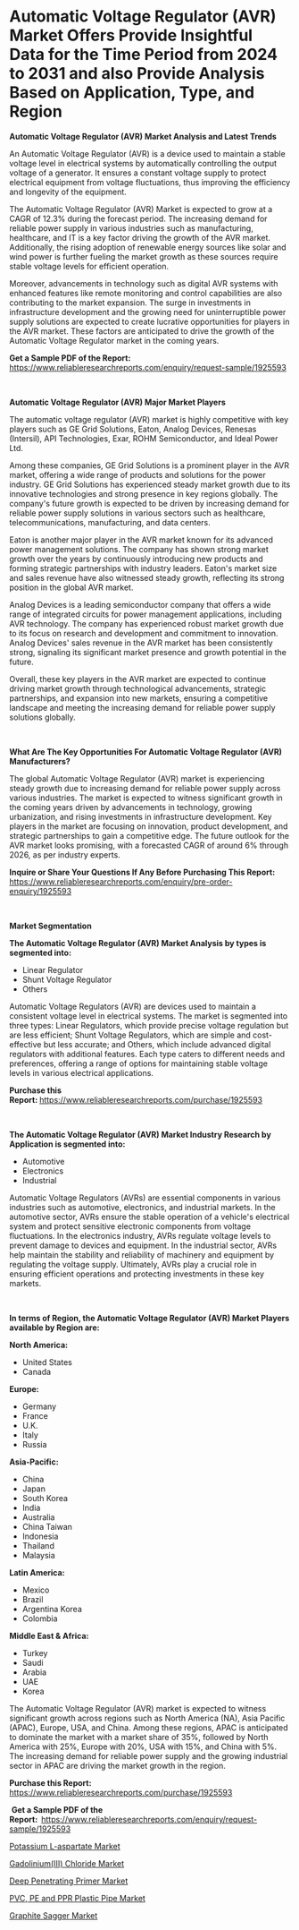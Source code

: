 <p><h1>Automatic Voltage Regulator (AVR) Market Offers Provide Insightful Data for the Time Period from 2024 to 2031 and also Provide Analysis Based on Application, Type, and Region</h1></p><p><strong>Automatic Voltage Regulator (AVR) Market Analysis and Latest Trends</strong></p>
<p><p>An Automatic Voltage Regulator (AVR) is a device used to maintain a stable voltage level in electrical systems by automatically controlling the output voltage of a generator. It ensures a constant voltage supply to protect electrical equipment from voltage fluctuations, thus improving the efficiency and longevity of the equipment.</p><p>The Automatic Voltage Regulator (AVR) Market is expected to grow at a CAGR of 12.3% during the forecast period. The increasing demand for reliable power supply in various industries such as manufacturing, healthcare, and IT is a key factor driving the growth of the AVR market. Additionally, the rising adoption of renewable energy sources like solar and wind power is further fueling the market growth as these sources require stable voltage levels for efficient operation.</p><p>Moreover, advancements in technology such as digital AVR systems with enhanced features like remote monitoring and control capabilities are also contributing to the market expansion. The surge in investments in infrastructure development and the growing need for uninterruptible power supply solutions are expected to create lucrative opportunities for players in the AVR market. These factors are anticipated to drive the growth of the Automatic Voltage Regulator market in the coming years.</p></p>
<p><strong>Get a Sample PDF of the Report:&nbsp;</strong> <a href="https://www.reliableresearchreports.com/enquiry/request-sample/1925593">https://www.reliableresearchreports.com/enquiry/request-sample/1925593</a></p>
<p>&nbsp;</p>
<p><strong>Automatic Voltage Regulator (AVR) Major Market Players</strong></p>
<p><p>The automatic voltage regulator (AVR) market is highly competitive with key players such as GE Grid Solutions, Eaton, Analog Devices, Renesas (Intersil), API Technologies, Exar, ROHM Semiconductor, and Ideal Power Ltd.</p><p>Among these companies, GE Grid Solutions is a prominent player in the AVR market, offering a wide range of products and solutions for the power industry. GE Grid Solutions has experienced steady market growth due to its innovative technologies and strong presence in key regions globally. The company's future growth is expected to be driven by increasing demand for reliable power supply solutions in various sectors such as healthcare, telecommunications, manufacturing, and data centers.</p><p>Eaton is another major player in the AVR market known for its advanced power management solutions. The company has shown strong market growth over the years by continuously introducing new products and forming strategic partnerships with industry leaders. Eaton's market size and sales revenue have also witnessed steady growth, reflecting its strong position in the global AVR market.</p><p>Analog Devices is a leading semiconductor company that offers a wide range of integrated circuits for power management applications, including AVR technology. The company has experienced robust market growth due to its focus on research and development and commitment to innovation. Analog Devices' sales revenue in the AVR market has been consistently strong, signaling its significant market presence and growth potential in the future.</p><p>Overall, these key players in the AVR market are expected to continue driving market growth through technological advancements, strategic partnerships, and expansion into new markets, ensuring a competitive landscape and meeting the increasing demand for reliable power supply solutions globally.</p></p>
<p>&nbsp;</p>
<p><strong>What Are The Key Opportunities For Automatic Voltage Regulator (AVR) Manufacturers?</strong></p>
<p><p>The global Automatic Voltage Regulator (AVR) market is experiencing steady growth due to increasing demand for reliable power supply across various industries. The market is expected to witness significant growth in the coming years driven by advancements in technology, growing urbanization, and rising investments in infrastructure development. Key players in the market are focusing on innovation, product development, and strategic partnerships to gain a competitive edge. The future outlook for the AVR market looks promising, with a forecasted CAGR of around 6% through 2026, as per industry experts.</p></p>
<p><strong>Inquire or Share Your Questions If Any Before Purchasing This Report:</strong> <a href="https://www.reliableresearchreports.com/enquiry/pre-order-enquiry/1925593">https://www.reliableresearchreports.com/enquiry/pre-order-enquiry/1925593</a></p>
<p>&nbsp;</p>
<p><strong>Market Segmentation</strong></p>
<p><strong>The Automatic Voltage Regulator (AVR) Market Analysis by types is segmented into:</strong></p>
<p><ul><li>Linear Regulator</li><li>Shunt Voltage Regulator</li><li>Others</li></ul></p>
<p><p>Automatic Voltage Regulators (AVR) are devices used to maintain a consistent voltage level in electrical systems. The market is segmented into three types: Linear Regulators, which provide precise voltage regulation but are less efficient; Shunt Voltage Regulators, which are simple and cost-effective but less accurate; and Others, which include advanced digital regulators with additional features. Each type caters to different needs and preferences, offering a range of options for maintaining stable voltage levels in various electrical applications.</p></p>
<p><strong>Purchase this Report:&nbsp;</strong><a href="https://www.reliableresearchreports.com/purchase/1925593">https://www.reliableresearchreports.com/purchase/1925593</a></p>
<p>&nbsp;</p>
<p><strong>The Automatic Voltage Regulator (AVR) Market Industry Research by Application is segmented into:</strong></p>
<p><ul><li>Automotive</li><li>Electronics</li><li>Industrial</li></ul></p>
<p><p>Automatic Voltage Regulators (AVRs) are essential components in various industries such as automotive, electronics, and industrial markets. In the automotive sector, AVRs ensure the stable operation of a vehicle's electrical system and protect sensitive electronic components from voltage fluctuations. In the electronics industry, AVRs regulate voltage levels to prevent damage to devices and equipment. In the industrial sector, AVRs help maintain the stability and reliability of machinery and equipment by regulating the voltage supply. Ultimately, AVRs play a crucial role in ensuring efficient operations and protecting investments in these key markets.</p></p>
<p>&nbsp;</p>
<p><strong>In terms of Region, the Automatic Voltage Regulator (AVR) Market Players available by Region are:</strong></p>
<p>
    <p> <strong> North America: </strong>
        <ul>
            <li>United States</li>
            <li>Canada</li>
        </ul>
        </p> 
    <p> <strong> Europe: </strong>
        <ul>
            <li>Germany</li>
            <li>France</li>
            <li>U.K.</li>
            <li>Italy</li>
            <li>Russia</li>
        </ul>
        </p> 
    <p> <strong> Asia-Pacific: </strong>
        <ul>
            <li>China</li>
            <li>Japan</li>
            <li>South Korea</li>
            <li>India</li>
            <li>Australia</li>
            <li>China Taiwan</li>
            <li>Indonesia</li>
            <li>Thailand</li>
            <li>Malaysia</li>
        </ul>
        </p> 
    <p> <strong> Latin America: </strong>
        <ul>
            <li>Mexico</li>
            <li>Brazil</li>
            <li>Argentina Korea</li>
            <li>Colombia</li>
        </ul>
        </p> 
    <p> <strong> Middle East & Africa: </strong>
        <ul>
            <li>Turkey</li>
            <li>Saudi</li>
            <li>Arabia</li>
            <li>UAE</li>
            <li>Korea</li>
        </ul>
    </p>
    </p>
<p><p>The Automatic Voltage Regulator (AVR) market is expected to witness significant growth across regions such as North America (NA), Asia Pacific (APAC), Europe, USA, and China. Among these regions, APAC is anticipated to dominate the market with a market share of 35%, followed by North America with 25%, Europe with 20%, USA with 15%, and China with 5%. The increasing demand for reliable power supply and the growing industrial sector in APAC are driving the market growth in the region.</p></p>
<p><strong>Purchase this Report: </strong><a href="https://www.reliableresearchreports.com/purchase/1925593">https://www.reliableresearchreports.com/purchase/1925593</a></p>
<p>&nbsp;<strong>Get a Sample PDF of the Report:&nbsp;&nbsp;</strong><a href="https://www.reliableresearchreports.com/enquiry/request-sample/1925593">https://www.reliableresearchreports.com/enquiry/request-sample/1925593</a></p>
<p><strong></strong></p>
<p><p><a href="https://crocus-run-b5a.notion.site/Potassium-L-aspartate-Market-Challenges-Opportunities-and-Growth-Drivers-and-Major-Market-Players-61d2c88fe801455fbf6d3773adbfefdc">Potassium L-aspartate Market</a></p><p><a href="https://gratis-rainforest-2ca.notion.site/Global-Gadolinium-III-Chloride-Market-by-Types-Applications-and-Major-Players-with-Regional-Grow-d1e642633b1248ab90180673616a16c2">Gadolinium(III) Chloride Market</a></p><p><a href="https://view.publitas.com/reportprime-1/deep-penetrating-primer-market-research-report-provides-thorough-industry-overview-which-offers-an-in-depth-analysis-of-product-trends-and-new-market-divisions/">Deep Penetrating Primer Market</a></p><p><a href="https://view.publitas.com/reportprime-1/pvc-pe-and-ppr-plastic-pipe-market-analysis-and-market-size-global-industry-overview-market-segmentation-and-forecast-2024-to-2031/">PVC, PE and PPR Plastic Pipe Market</a></p><p><a href="https://metal-farmhouse-e95.notion.site/Graphite-Sagger-Market-with-the-goal-of-estimating-the-market-size-and-future-growth-potential-of-va-e8c32790a9d54166838f09e9d93413de">Graphite Sagger Market</a></p></p>